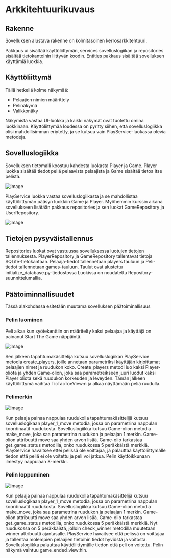 # Arkkitehtuurikuvaus

## Rakenne
Sovelluksen alustava rakenne on kolmitasoinen kerrosarkkitehtuuri.

Pakkaus ui sisältää käyttöliittymän, services sovelluslogiikan ja repositories sisältää tietokantoihin liittyvän koodin. Entities pakkaus sisältää sovelluksen käyttämiä luokkia.

## Käyttöliittymä

Tällä hetkellä kolme näkymää:
- Pelaajien nimien määrittely
- Pelinäkymä
- Valikkonäky
  
Näkymistä vastaa UI-luokka ja kaikki näkymät ovat tuotettu omina luokkinaan. Käyttöliittymää loudessa on pyritty siihen, että sovelluslogiikka olisi mahdollisimman eriytetty, ja se kutsuu vain PlayService-luokassa olevia metodeja.

## Sovelluslogiikka

Sovelluksen tietomalli koostuu kahdesta luokasta Player ja Game. Player luokka sisältää tiedot peliä pelaavista pelaajista ja Game sisältää tietoa itse pelistä.

![image](https://user-images.githubusercontent.com/94007460/147418836-2d0054a4-3dc3-4441-8ba1-5b72f0676799.png)


PlayService luokka vastaa sovelluslogiikasta ja se mahdollistaa käyttöliittymän pääsyn luokkiin Game ja Player. Myöhemmin kurssin aikana sovellukseen lisätään pakkaus repositories ja sen luokat GameRepository ja UserRepository.

![image](https://user-images.githubusercontent.com/94007460/144127917-12080828-1ad8-460d-9d0a-10b54aa061e1.png)

## Tietojen pysyväistallennus

Repositories luokat ovat vastuussa sovelluksessa luotujen tietojen tallennuksesta. PlayerRepository ja GameRepository tallentavat tietoja SQLite-tietokantaan. Pelaaja-tiedot tallennetaan players tauluun ja Peli-tiedot tallennetaan games-tauluun. Taulut ovat alustettu initialize_database.py-tiedostossa Luokissa on noudatettu Repository-suunnittelumallia.

## Päätoiminnallisuudet

Tässä alakohdassa esitetään muutama sovelluksen päätoiminallisuus

### Pelin luominen
Peli alkaa kun syötekenttiin on määritelty kaksi pelaajaa ja käyttäjä on painanut Start The Game näppäintä.

![image](https://user-images.githubusercontent.com/94007460/147419157-ae663132-e6ef-4fe1-b0bf-43b05b28d7ad.png)

Sen jälkeen tapahtumakäsittelijä kutsuu sovelluslogiikan PlayService metodia create_players, joille annetaan parametriksi käyttäjän kirjoittamat pelaajien nimet ja ruudukon koko. Create_players metodi luo kaksi Player-oliota ja yhden Game-olion, joka saa parametreikseen juuri luodut kaksi Player oliota sekä ruudukon korkeuden ja leveyden. Tämän jälkeen käyttöliittymä vaihtaa TicTacToeView:n ja alkaa näyttämään peliä ruudulla.

### Pelimerkin 

![image](https://user-images.githubusercontent.com/94007460/147419478-2b3d7dd9-a660-4ecb-9180-673b41c67c90.png)

Kun pelaaja painaa nappulaa ruudukolla tapahtumakäsittelijä kutsuu sovelluslogikaan player_1_move metodia, jossa on parametrina nappulan koordinaatit ruudukosta. Sovelluslogiikka kutsuu Game-olion metodia make_move, joka saa parametrina ruudukon ja pelaajan 1 merkin. Game-olion attribuutti move saa yhden arvon lisää. Game-olio tarkastaa get_game_status metodilla, onko ruudukossa 5 peräkkäistä merkkiä. PlayService havaitsee ettei pelissä ole voittajaa, ja palauttaa käyttöliittymälle tiedon että peliä ei ole voitettu ja peli voi jatkua. Pelin käyttöikkunaan ilmestyy nappulaan X-merkki.

### Pelin loppuminen

![image](https://user-images.githubusercontent.com/94007460/147419723-c67e4748-70cc-40be-b289-be832f74a703.png)

Kun pelaaja painaa nappulaa ruudukolla tapahtumakäsittelijä kutsuu sovelluslogikaan player_1_move metodia, jossa on parametrina nappulan koordinaatit ruudukosta. Sovelluslogiikka kutsuu Game-olion metodia make_move, joka saa parametrina ruudukon ja pelaajan 1 merkin. Game-olion attribuutti move saa yhden arvon lisää. Game-olio tarkastaa get_game_status metodilla, onko ruudukossa 5 peräkkäistä merkkiä. Nyt ruudukossa on 5 peräkkäistä, jolloin check_winner metodilla muutetaan winner attribuutti ajantasalle. PlayService havaitsee että pelissä on voittajaa ja tallentaa molempien pelaajien tietoihin tiedot hyviöstä ja voitosta. Sovelluslogiikka palauttaa käyttöliittymälle tiedon että peli on voitettu. Pelin näkymä vaihtuu game_ended_view:hin.




